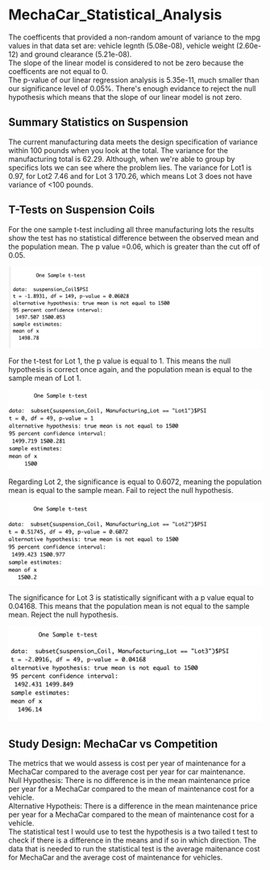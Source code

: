 # MechaCar_Statistical_Analysis
The coefficents that provided a non-random amount of variance to the mpg values in that data set are: vehicle legnth (5.08e-08), vehicle weight (2.60e-12) and ground clearance (5.21e-08).  
The slope of the linear model is considered to not be zero because the coefficents are not equal to 0.  
The p-value of our linear regression analysis is 5.35e-11, much smaller than our significance level of 0.05%. There's enough evidance to reject the null hypothesis which means that the slope of our linear model is not zero.   

## Summary Statistics on Suspension 
The current manufacturing data meets the design specification of variance within 100 pounds when you look at the total. The variance for the manufacturing total is 62.29. Although, when we're able to group by specifics lots we can see where the problem lies. The variance for Lot1 is 0.97, for Lot2 7.46 and for Lot 3 170.26, which means Lot 3 does not have variance of <100 pounds. 

## T-Tests on Suspension Coils 
For the one sample t-test including all three manufacturing lots the results show the test has no statistical difference between the observed mean and the population mean. The p value =0.06, which is greater than the cut off of 0.05.  

![image](test1.png)
 
For the t-test for Lot 1, the p value is equal to 1. This means the null hypothesis is correct once again, and the population mean is equal to the sample mean of Lot 1.  

![image](Testlot2.png)
 
Regarding Lot 2, the significance is equal to 0.6072,  meaning the population mean is equal to the sample mean. Fail to reject the null hypothesis. 

![image](lot2.png)
 
The significance for Lot 3 is statistically significant with a p value equal to 0.04168. This means that the population mean is not equal to the sample mean. Reject the null hypothesis.  

![image](Lot3.png) 

## Study Design: MechaCar vs Competition 

The metrics that we would assess is cost per year of maintenance for a MechaCar compared to the average cost per year for car maintenance.  
Null Hypothesis: There is no difference is in the mean maintenance price per year for a MechaCar compared to the mean of maintenance cost for a vehicle.  
Alternative Hypotheis: There is a difference in the mean maintenance price per year for a MechaCar compared to the mean of maintenance cost for a vehicle.   
The statistical test I would use to test the hypothesis is a two tailed t test to check if there is a difference in the means and if so in which direction. The data that is needed to run the statistical test is the average maitenance cost for MechaCar and the average cost of maintenance for vehicles. 
